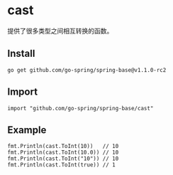 # cast

提供了很多类型之间相互转换的函数。

## Install

```
go get github.com/go-spring/spring-base@v1.1.0-rc2 
```

## Import

```
import "github.com/go-spring/spring-base/cast"
```

## Example

```
fmt.Println(cast.ToInt(10))   // 10
fmt.Println(cast.ToInt(10.0)) // 10
fmt.Println(cast.ToInt("10")) // 10
fmt.Println(cast.ToInt(true)) // 1
```